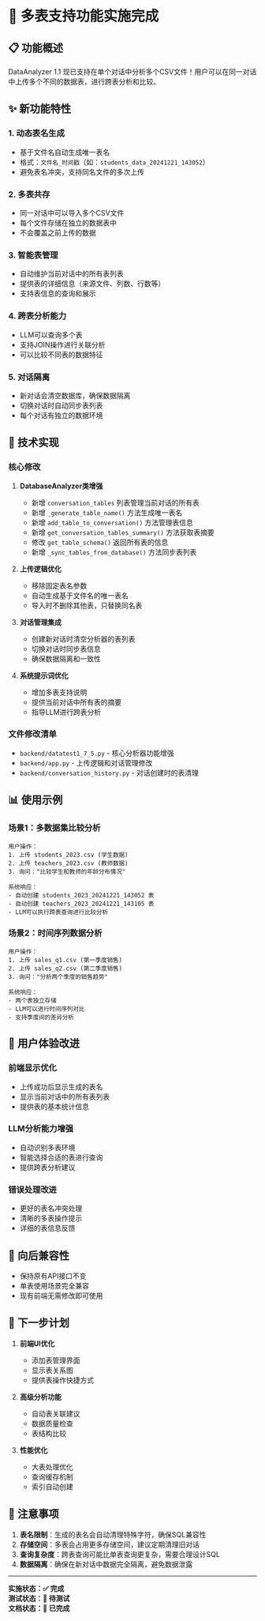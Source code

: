 # 🎉 多表支持功能实施完成

## 📋 功能概述

DataAnalyzer 1.1 现已支持在单个对话中分析多个CSV文件！用户可以在同一对话中上传多个不同的数据表，进行跨表分析和比较。

## ✨ 新功能特性

### 1. 动态表名生成
- 基于文件名自动生成唯一表名
- 格式：`文件名_时间戳`（如：`students_data_20241221_143052`）
- 避免表名冲突，支持同名文件的多次上传

### 2. 多表共存
- 同一对话中可以导入多个CSV文件
- 每个文件存储在独立的数据表中
- 不会覆盖之前上传的数据

### 3. 智能表管理
- 自动维护当前对话中的所有表列表
- 提供表的详细信息（来源文件、列数、行数等）
- 支持表信息的查询和展示

### 4. 跨表分析能力
- LLM可以查询多个表
- 支持JOIN操作进行关联分析
- 可以比较不同表的数据特征

### 5. 对话隔离
- 新对话会清空数据库，确保数据隔离
- 切换对话时自动同步表列表
- 每个对话有独立的数据环境

## 🔧 技术实现

### 核心修改

1. **DatabaseAnalyzer类增强**
   - 新增 `conversation_tables` 列表管理当前对话的所有表
   - 新增 `_generate_table_name()` 方法生成唯一表名
   - 新增 `add_table_to_conversation()` 方法管理表信息
   - 新增 `get_conversation_tables_summary()` 方法获取表摘要
   - 修改 `get_table_schema()` 返回所有表的信息
   - 新增 `_sync_tables_from_database()` 方法同步表列表

2. **上传逻辑优化**
   - 移除固定表名参数
   - 自动生成基于文件名的唯一表名
   - 导入时不删除其他表，只替换同名表

3. **对话管理集成**
   - 创建新对话时清空分析器的表列表
   - 切换对话时同步表信息
   - 确保数据隔离和一致性

4. **系统提示词优化**
   - 增加多表支持说明
   - 提供当前对话中所有表的摘要
   - 指导LLM进行跨表分析

### 文件修改清单

- `backend/datatest1_7_5.py` - 核心分析器功能增强
- `backend/app.py` - 上传逻辑和对话管理修改
- `backend/conversation_history.py` - 对话创建时的表清理

## 📊 使用示例

### 场景1：多数据集比较分析

```
用户操作：
1. 上传 students_2023.csv (学生数据)
2. 上传 teachers_2023.csv (教师数据)
3. 询问："比较学生和教师的年龄分布情况"

系统响应：
- 自动创建 students_2023_20241221_143052 表
- 自动创建 teachers_2023_20241221_143105 表
- LLM可以执行跨表查询进行比较分析
```

### 场景2：时间序列数据分析

```
用户操作：
1. 上传 sales_q1.csv (第一季度销售)
2. 上传 sales_q2.csv (第二季度销售)
3. 询问："分析两个季度的销售趋势"

系统响应：
- 两个表独立存储
- LLM可以进行时间序列对比
- 支持季度间的差异分析
```

## 🎯 用户体验改进

### 前端显示优化
- 上传成功后显示生成的表名
- 显示当前对话中的所有表列表
- 提供表的基本统计信息

### LLM分析能力增强
- 自动识别多表环境
- 智能选择合适的表进行查询
- 提供跨表分析建议

### 错误处理改进
- 更好的表名冲突处理
- 清晰的多表操作提示
- 详细的表信息反馈

## 🔄 向后兼容性

- 保持原有API接口不变
- 单表使用场景完全兼容
- 现有前端无需修改即可使用

## 🚀 下一步计划

1. **前端UI优化**
   - 添加表管理界面
   - 显示表关系图
   - 提供表操作快捷方式

2. **高级分析功能**
   - 自动表关联建议
   - 数据质量检查
   - 表结构比较

3. **性能优化**
   - 大表处理优化
   - 查询缓存机制
   - 索引自动创建

## 📝 注意事项

1. **表名限制**：生成的表名会自动清理特殊字符，确保SQL兼容性
2. **存储空间**：多表会占用更多存储空间，建议定期清理旧对话
3. **查询复杂度**：跨表查询可能比单表查询更复杂，需要合理设计SQL
4. **数据隔离**：确保在新对话中数据完全隔离，避免数据泄露

---

**实施状态：✅ 完成**  
**测试状态：🧪 待测试**  
**文档状态：📖 已完成** 